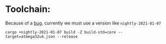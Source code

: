 # Toolchain:
Because of a [bug](https://github.com/avr-rust/blink/issues/29), currently we must use a version like `nightly-2021-01-07`

```
cargo +nightly-2021-01-07 build -Z build-std=core --target=atmega32u4.json --release
```